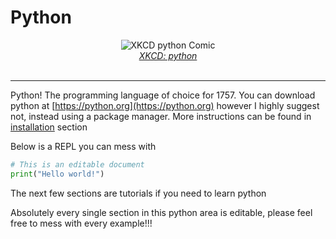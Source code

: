 # Python

<center><img src="https://imgs.xkcd.com/comics/python.png" alt="XKCD python Comic"/></center>

<center><i><a href="https://xkcd.com/353/">XKCD: python</a></i></center>
<br>

---

Python! The programming language of choice for 1757. You can download python at [https://python.org](https://python.org) however I highly suggest not, instead using a package manager. More instructions can be found in [installation](installation.md) section

Below is a REPL you can mess with
```py
# This is an editable document
print("Hello world!")
```

The next few sections are tutorials if you need to learn python

Absolutely every single section in this python area is editable, please feel free to mess with every example!!!